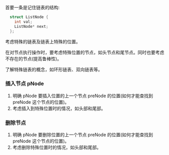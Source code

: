 
首要一条是记住链表的结构:
```c
  struct ListNode {
    int val;
    ListNode* next;
  };
```

考虑特殊的链表及链表上特殊的位置。

在对节点执行操作时，要考虑特殊位置的节点，如头节点和尾节点。同时也要考虑不存在的节点(提高鲁棒性)。

了解特殊链表的概念，如环形链表、双向链表等。

### 插入节点 pNode

1. 明确 pNode 要插入位置的上一个节点 preNode 的位置(如何才能查找到 preNode 这个节点的位置)。
2. 考虑插入到特殊位置时的情况，如头部和尾部。

### 删除节点

1. 明确 pNode 要删除位置的上一个节点 preNode 的位置(如何才能查找到 preNode 这个节点的位置)。
2. 考虑删除特殊位置时的情况，如头部和尾部。
